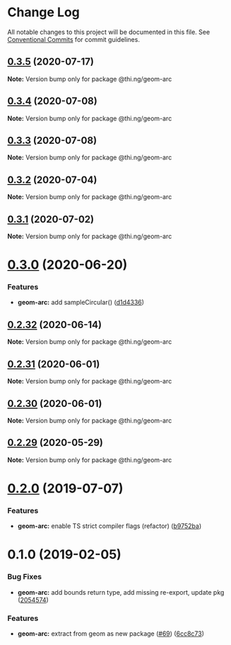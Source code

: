 # Change Log

All notable changes to this project will be documented in this file.
See [Conventional Commits](https://conventionalcommits.org) for commit guidelines.

## [0.3.5](https://github.com/thi-ng/umbrella/compare/@thi.ng/geom-arc@0.3.4...@thi.ng/geom-arc@0.3.5) (2020-07-17)

**Note:** Version bump only for package @thi.ng/geom-arc





## [0.3.4](https://github.com/thi-ng/umbrella/compare/@thi.ng/geom-arc@0.3.3...@thi.ng/geom-arc@0.3.4) (2020-07-08)

**Note:** Version bump only for package @thi.ng/geom-arc





## [0.3.3](https://github.com/thi-ng/umbrella/compare/@thi.ng/geom-arc@0.3.2...@thi.ng/geom-arc@0.3.3) (2020-07-08)

**Note:** Version bump only for package @thi.ng/geom-arc





## [0.3.2](https://github.com/thi-ng/umbrella/compare/@thi.ng/geom-arc@0.3.1...@thi.ng/geom-arc@0.3.2) (2020-07-04)

**Note:** Version bump only for package @thi.ng/geom-arc





## [0.3.1](https://github.com/thi-ng/umbrella/compare/@thi.ng/geom-arc@0.3.0...@thi.ng/geom-arc@0.3.1) (2020-07-02)

**Note:** Version bump only for package @thi.ng/geom-arc





# [0.3.0](https://github.com/thi-ng/umbrella/compare/@thi.ng/geom-arc@0.2.32...@thi.ng/geom-arc@0.3.0) (2020-06-20)


### Features

* **geom-arc:** add sampleCircular() ([d1d4336](https://github.com/thi-ng/umbrella/commit/d1d4336b1ca331e4d367e0fad8e815ad2e669985))





## [0.2.32](https://github.com/thi-ng/umbrella/compare/@thi.ng/geom-arc@0.2.31...@thi.ng/geom-arc@0.2.32) (2020-06-14)

**Note:** Version bump only for package @thi.ng/geom-arc





## [0.2.31](https://github.com/thi-ng/umbrella/compare/@thi.ng/geom-arc@0.2.30...@thi.ng/geom-arc@0.2.31) (2020-06-01)

**Note:** Version bump only for package @thi.ng/geom-arc





## [0.2.30](https://github.com/thi-ng/umbrella/compare/@thi.ng/geom-arc@0.2.29...@thi.ng/geom-arc@0.2.30) (2020-06-01)

**Note:** Version bump only for package @thi.ng/geom-arc





## [0.2.29](https://github.com/thi-ng/umbrella/compare/@thi.ng/geom-arc@0.2.28...@thi.ng/geom-arc@0.2.29) (2020-05-29)

**Note:** Version bump only for package @thi.ng/geom-arc





# [0.2.0](https://github.com/thi-ng/umbrella/compare/@thi.ng/geom-arc@0.1.17...@thi.ng/geom-arc@0.2.0) (2019-07-07)

### Features

* **geom-arc:** enable TS strict compiler flags (refactor) ([b9752ba](https://github.com/thi-ng/umbrella/commit/b9752ba))

# 0.1.0 (2019-02-05)

### Bug Fixes

* **geom-arc:** add bounds return type, add missing re-export, update pkg ([2054574](https://github.com/thi-ng/umbrella/commit/2054574))

### Features

* **geom-arc:** extract from geom as new package ([#69](https://github.com/thi-ng/umbrella/issues/69)) ([6cc8c73](https://github.com/thi-ng/umbrella/commit/6cc8c73))
